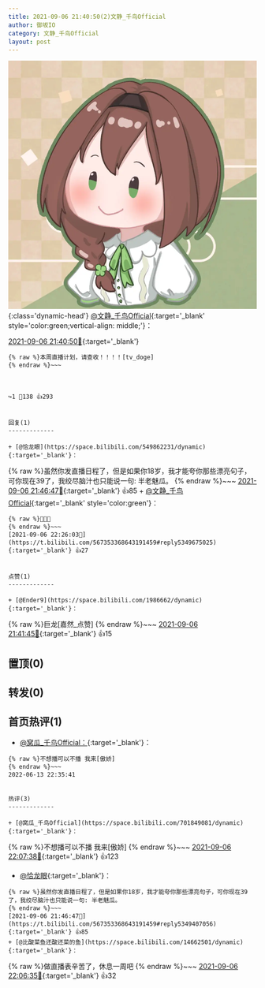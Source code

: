 ```yaml
---
title: 2021-09-06 21:40:50(2)文静_千鸟Official
author: 御坂IO
category: 文静_千鸟Official
layout: post
---
```


![img](/images/ac7482ed1b9a7f203dc68c0c4a77c488a27b108a.jpg){:class='dynamic-head'}
[@文静_千鸟Official](https://space.bilibili.com/667526012/dynamic){:target='_blank' style='color:green;vertical-align: middle;'}：

[2021-09-06 21:40:50🔗](https://t.bilibili.com/567353368643191459){:target='_blank'}

~~~
{% raw %}本周直播计划，请查收！！！！[tv_doge]
{% endraw %}~~~



↪️1 💬138 👍293


回复(1)
-------------

+ [@恰龙眼](https://space.bilibili.com/549862231/dynamic){:target='_blank'}：
~~~
{% raw %}虽然你发直播日程了，但是如果你18岁，我才能夸你那些漂亮句子，可你现在39了，我绞尽脑汁也只能说一句: 半老魅瓜。
{% endraw %}~~~
[2021-09-06 21:46:47🔗](https://t.bilibili.com/567353368643191459#reply5349407056){:target='_blank'} 👍85
    + [@文静_千鸟Official](https://space.bilibili.com/667526012/dynamic){:target='_blank' style='color:green'}：
~~~
{% raw %}🤢🤢🤢
{% endraw %}~~~
[2021-09-06 22:26:03🔗](https://t.bilibili.com/567353368643191459#reply5349675025){:target='_blank'} 👍27


点赞(1)
-------------

+ [@Ender9](https://space.bilibili.com/1986662/dynamic){:target='_blank'}：
~~~
{% raw %}巨龙[嘉然_点赞]
{% endraw %}~~~
[2021-09-06 21:41:45🔗](https://t.bilibili.com/567353368643191459#reply5349370850){:target='_blank'} 👍15


置顶(0)
-------------



转发(0)
-------------



首页热评(1)
-------------

+ [@窝瓜_千鸟Official：](https://space.bilibili.com/701849081/dynamic){:target='_blank'}：
~~~
{% raw %}不想播可以不播 我来[傲娇]
{% endraw %}~~~
2022-06-13 22:35:41


热评(3)
-------------

+ [@窝瓜_千鸟Official](https://space.bilibili.com/701849081/dynamic){:target='_blank'}：
~~~
{% raw %}不想播可以不播 我来[傲娇]
{% endraw %}~~~
[2021-09-06 22:07:38🔗](https://t.bilibili.com/567353368643191459#reply5349541939){:target='_blank'} 👍123
+ [@恰龙眼](https://space.bilibili.com/549862231/dynamic){:target='_blank'}：
~~~
{% raw %}虽然你发直播日程了，但是如果你18岁，我才能夸你那些漂亮句子，可你现在39了，我绞尽脑汁也只能说一句: 半老魅瓜。
{% endraw %}~~~
[2021-09-06 21:46:47🔗](https://t.bilibili.com/567353368643191459#reply5349407056){:target='_blank'} 👍85
+ [@比酸菜鱼还酸还菜的鱼](https://space.bilibili.com/14662501/dynamic){:target='_blank'}：
~~~
{% raw %}做直播表辛苦了，休息一周吧
{% endraw %}~~~
[2021-09-06 22:06:35🔗](https://t.bilibili.com/567353368643191459#reply5349536002){:target='_blank'} 👍32


